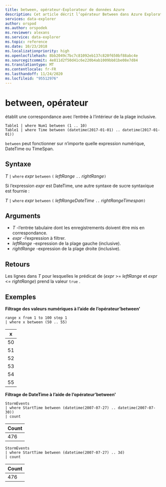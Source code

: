```yaml
---
title: between, opérateur-Explorateur de données Azure
description: Cet article décrit l’opérateur Between dans Azure Explorateur de données.
services: data-explorer
author: orspod
ms.author: orspodek
ms.reviewer: alexans
ms.service: data-explorer
ms.topic: reference
ms.date: 10/23/2018
ms.localizationpriority: high
ms.openlocfilehash: 8bb2049c7bc7c81092eb137c820f650bf88abc4e
ms.sourcegitcommit: 4e811d2f50d41c6e220b4ab1009bb81be08e7d84
ms.translationtype: MT
ms.contentlocale: fr-FR
ms.lasthandoff: 11/24/2020
ms.locfileid: "95512976"
---
```

# <a name="between-operator"></a>between, opérateur

établit une correspondance avec l’entrée à l’intérieur de la plage inclusive.

```kusto
Table1 | where Num1 between (1 .. 10)
Table1 | where Time between (datetime(2017-01-01) .. datetime(2017-01-01))
```

`between` peut fonctionner sur n’importe quelle expression numérique, DateTime ou TimeSpan.
 
## <a name="syntax"></a>Syntaxe

*T* `|` `where` *expr* `between` `(` *leftRange* ` .. ` *rightRange*`)`   
 
Si l’expression *expr* est DateTime, une autre syntaxe de sucre syntaxique est fournie :

*T* `|` `where` *expr* `between` `(` *leftRangeDateTime* ` .. ` *rightRangeTimespan*`)`   

## <a name="arguments"></a>Arguments

* *T* -l’entrée tabulaire dont les enregistrements doivent être mis en correspondance.
* *expr* -l’expression à filtrer.
* *leftRange* -expression de la plage gauche (inclusive).
* *rightRange* -expression de la plage droite (inclusive).

## <a name="returns"></a>Retours

Les lignes dans *T* pour lesquelles le prédicat de (*expr*  >=  *leftRange* et *expr*  <=  *rightRange*) prend la valeur `true` .

## <a name="examples"></a>Exemples  

**Filtrage des valeurs numériques à l’aide de l’opérateur’between'**  

<!-- csl: https://help.kusto.windows.net:443/Samples -->
```kusto
range x from 1 to 100 step 1
| where x between (50 .. 55)
```

|x|
|---|
|50|
|51|
|52|
|53|
|54|
|55|

**Filtrage de DateTime à l’aide de l’opérateur’between'**  

<!-- csl: https://help.kusto.windows.net:443/Samples -->
```kusto
StormEvents
| where StartTime between (datetime(2007-07-27) .. datetime(2007-07-30))
| count 
```

|Count|
|---|
|476|

<!-- csl: https://help.kusto.windows.net:443/Samples -->
```kusto
StormEvents
| where StartTime between (datetime(2007-07-27) .. 3d)
| count 
```

|Count|
|---|
|476|
